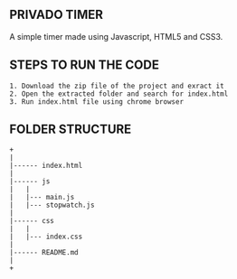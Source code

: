 ## PRIVADO TIMER

A simple timer made using Javascript, HTML5 and CSS3.

## STEPS TO RUN THE CODE

```
1. Download the zip file of the project and exract it
2. Open the extracted folder and search for index.html
3. Run index.html file using chrome browser
```


## FOLDER STRUCTURE

```
+
|
|------ index.html
|
|------ js
|	|
|	|--- main.js
|	|--- stopwatch.js
|	
|------ css
|	|
|	|--- index.css
|
|------ README.md
|
+
```